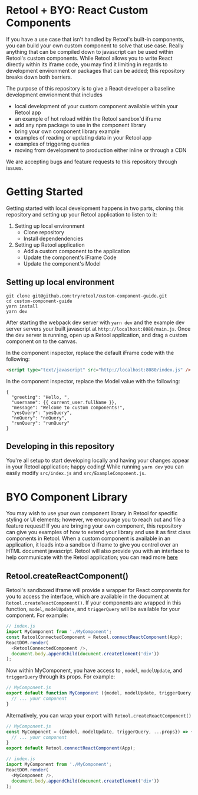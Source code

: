 # Retool + BYO: React Custom Components 
If you have a use case that isn't handled by Retool's built-in components, you can build your own custom component to solve that use case. Really anything that can be compiled down to javascript can be used within Retool's custom components. While Retool allows you to write React directly within its iframe code, you may find it limiting in regards to development environment or packages that can be added; this repository breaks down both barriers.

The purpose of this repository is to give a React developer a baseline development envrionment that includes
- local development of your custom component available within your Retool app
- an example of hot reload within the Retool sandbox'd iframe
- add any npm package to use in the component library
- bring your own component library example
- examples of reading or updating data in your Retool app
- examples of triggering queries
- moving from development to production either inline or through a CDN

We are accepting bugs and feature requests to this repository through issues.

# Getting Started

Getting started with local development happens in two parts, cloning this repository and setting up your Retool application to listen to it:

1. Setting up local environment
    - Clone repository
    - Install dependendencies
2. Setting up Retool application
    - Add a custom component to the application
    - Update the component's iFrame Code
    - Update the component's Model

## Setting up local environment

```shell
git clone git@github.com:tryretool/custom-component-guide.git
cd custom-component-guide
yarn install
yarn dev
```

After starting the webpack dev server with `yarn dev` and the example dev server servers your built javascript at `http://localhost:8080/main.js`. Once the dev server is running, open up a Retool application, and drag a custom component on to the canvas. 

In the component inspector, replace the default iFrame code with the following:

```html
<script type="text/javascript" src="http://localhost:8080/index.js" />
```

In the component inspector, replace the Model value with the following:

```
{
  "greeting": "Hello, ",  
  "username": {{ current_user.fullName }},
  "message": "Welcome to custom components!",
  "yesQuery": "yesQuery",
  "noQuery": "noQuery",
  "runQuery": "runQuery"
}
```


## Developing in this repository
You're all setup to start developing locally and having your changes appear in your Retool application; happy coding!
While running `yarn dev` you can easily modify `src/index.js` and `src/ExampleComponent.js`.


# BYO Component Library
You may wish to use your own component library in Retool for specific styling or UI elements; however, we encourage you to reach out and file a feature request! If you are bringing your own component, this repository can give you examples of how to extend your library and use it as first class components in Retool. When a custom component is available in an application, it loads into a sandbox'd iframe to give you control over an HTML document javascript. Retool will also provide you with an interface to help communicate with the Retool application; you can read more [here](https://docs.retool.com/docs/custom-react-components#interface)

## Retool.createReactComponent()
Retool's sandboxed iframe will provide a wrapper for React components for you to access the interface, which are available in the document at `Retool.createReactComponent()`. If your components are wrapped in this function, `model`, `modelUpdate`, and `triggerQuery` will be available for your component. For example:

```javascript
// index.js
import MyComponent from './MyComponent';
const RetoolConnectedComponent = Retool.connectReactComponent(App);
ReactDOM.render(
  <RetoolConnectedComponent />, 
  document.body.appendChild(document.createElement('div')) 
);
```

Now within MyComponent, you have access to , `model`, `modelUpdate`, and `triggerQuery` through its props. For example:
```javascript
// MyComponent.js
export default function MyComponent ({model, modelUpdate, triggerQuery, ...props}) {
  // ... your component
}
```

Alternatively, you can wrap your export with `Retool.createReactComponent()`

```javascript
// MyComponent.js
const MyComponent = ({model, modelUpdate, triggerQuery, ...props}) => {
  // ... your component
}
export default Retool.connectReactComponent(App);
```

```javascript
// index.js
import MyComponent from './MyComponent';
ReactDOM.render(
  <MyComponent />, 
  document.body.appendChild(document.createElement('div')) 
);
```

